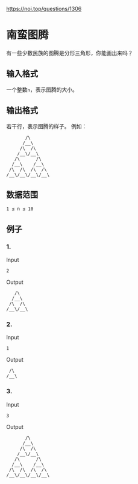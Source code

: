 <https://noi.top/questions/1306>
# 南蛮图腾
有一些少数民族的图腾是分形三角形，你能画出来吗？

## 输入格式

一个整数`n`，表示图腾的大小。

## 输出格式

若干行，表示图腾的样子。
例如：
```
       /\
      /__\
     /\  /\
    /__\/__\
   /\      /\
  /__\    /__\
 /\  /\  /\  /\
/__\/__\/__\/__\
```

## 数据范围

`1 ≤ n ≤ 10`

## 例子
### 1.
Input
```
2
```

Output
```
   /\
  /__\
 /\  /\
/__\/__\
```

### 2.
Input
```
1
```

Output
```
 /\
/__\
```

### 3.
Input
```
3
```

Output
```
       /\
      /__\
     /\  /\
    /__\/__\
   /\      /\
  /__\    /__\
 /\  /\  /\  /\
/__\/__\/__\/__\
```